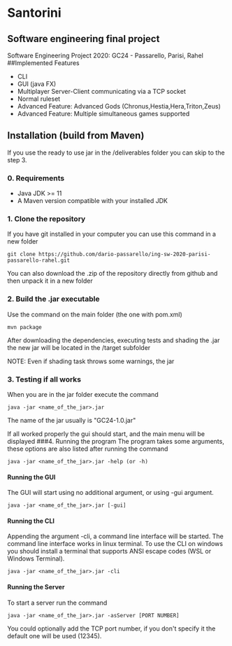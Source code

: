 # Santorini
## Software engineering final project
Software Engineering Project 2020: GC24 - Passarello, Parisi, Rahel
##Implemented Features
- CLI
- GUI (java FX)
- Multiplayer Server-Client communicating via a TCP socket
- Normal ruleset
- Advanced Feature: Advanced Gods (Chronus,Hestia,Hera,Triton,Zeus)
- Advanced Feature: Multiple simultaneous games supported
## Installation (build from Maven)
If you use the ready to use jar in the /deliverables folder you can skip to the step 3.   
### 0. Requirements
- Java JDK >= 11
- A Maven version compatible with your installed JDK
### 1. Clone the repository
If you have git installed in your computer you can use this command in a new folder 
```
git clone https://github.com/dario-passarello/ing-sw-2020-parisi-passarello-rahel.git
```
You can also download the .zip of the repository directly from github and then unpack it 
in a new folder
### 2. Build the .jar executable
Use the command on the main folder (the one with pom.xml) 
```
mvn package
```
After downloading the dependencies, executing tests and shading the .jar the new jar will be 
located in the /target subfolder

NOTE: Even if shading task throws some warnings, the jar  
### 3. Testing if all works
When you are in the jar folder execute the command
```
java -jar <name_of_the_jar>.jar
```
The name of the jar usually is "GC24-1.0.jar"

If all worked properly the gui should start, and the main menu will be displayed
###4. Running the program
The program takes some arguments, these options are also listed after running the command
```
java -jar <name_of_the_jar>.jar -help (or -h)
```
#### Running the GUI
The GUI will start using no additional argument, or using -gui argument.
```
java -jar <name_of_the_jar>.jar [-gui]
```
#### Running the CLI
Appending the argument -cli, a command line interface will be started. 
The command line interface works in linux terminal. To use the CLI on windows you should install 
a terminal that supports ANSI escape codes (WSL or Windows Terminal).
```
java -jar <name_of_the_jar>.jar -cli
```
#### Running the Server
To start a server run the command
```
java -jar <name_of_the_jar>.jar -asServer [PORT NUMBER]
```
You could optionally add the TCP port number, if you don't specify it the default one
will be used (12345).
